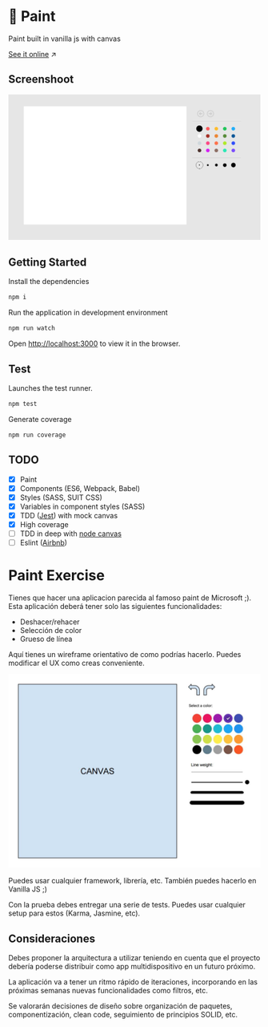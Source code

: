 # 🎨 Paint

Paint built in vanilla js with canvas

[See it online](http://giodelabarrera.paint-test.surge.sh/)️ ↗️

## Screenshoot

![](./screenshot.png)

## Getting Started

Install the dependencies

```sh
npm i
```

Run the application in development environment

```sh
npm run watch
```

Open [http://localhost:3000](http://localhost:3000) to view it in the browser.

## Test

Launches the test runner.

```sh
npm test
```

Generate coverage

```sh
npm run coverage
```

## TODO

- [x] Paint
- [x] Components (ES6, Webpack, Babel)
- [x] Styles (SASS, SUIT CSS)
- [x] Variables in component styles (SASS)
- [x] TDD ([Jest](https://jestjs.io/)) with mock canvas
- [x] High coverage
- [ ] TDD in deep with [node canvas](https://github.com/Automattic/node-canvas)
- [ ] Eslint ([Airbnb](https://github.com/airbnb/javascript))

# Paint Exercise

Tienes que hacer una aplicacion parecida al famoso paint de Microsoft ;). Esta aplicación deberá tener solo las siguientes funcionalidades:

- Deshacer/rehacer
- Selección de color
- Grueso de línea

Aquí tienes un wireframe orientativo de como podrías hacerlo. Puedes modificar el UX como creas conveniente.

![](./wireframe.png)

Puedes usar cualquier framework, librería, etc. También puedes hacerlo en Vanilla JS ;)

Con la prueba debes entregar una serie de tests. Puedes usar cualquier setup para estos (Karma, Jasmine, etc).

## Consideraciones

Debes proponer la arquitectura a utilizar teniendo en cuenta que el proyecto debería poderse distribuir como app multidispositivo en un futuro próximo.

La aplicación va a tener un ritmo rápido de iteraciones, incorporando en las próximas semanas nuevas funcionalidades como filtros, etc.

Se valorarán decisiones de diseño sobre organización de paquetes, componentización, clean code, seguimiento de principios SOLID, etc.